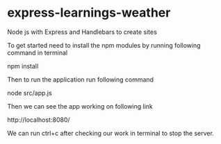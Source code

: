 # express-learnings-weather

Node js with Express and Handlebars to create sites

To get started need to install the npm modules by running following command in terminal

npm install

Then to run the application run following command

node src/app.js

Then we can see the app working on following link

http://localhost:8080/

We can run ctrl+c after checking our work in terminal to stop the server.
